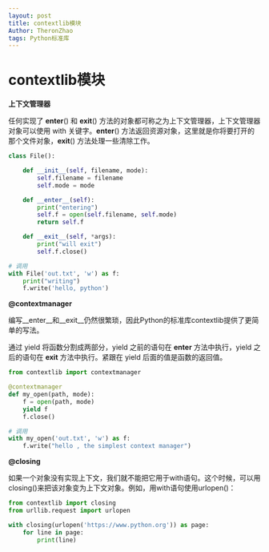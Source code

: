 ```yaml
---
layout: post
title: contextlib模块
Author: TheronZhao
tags: Python标准库
---
```



# contextlib模块

**上下文管理器**

任何实现了 __enter__() 和 __exit__() 方法的对象都可称之为上下文管理器，上下文管理器对象可以使用 with 关键字。__enter__() 方法返回资源对象，这里就是你将要打开的那个文件对象，__exit__() 方法处理一些清除工作。

```python
class File():

    def __init__(self, filename, mode):
        self.filename = filename
        self.mode = mode

    def __enter__(self):
        print("entering")
        self.f = open(self.filename, self.mode)
        return self.f

    def __exit__(self, *args):
        print("will exit")
        self.f.close()

# 调用
with File('out.txt', 'w') as f:
    print("writing")
    f.write('hello, python') 
```

**@contextmanager**

编写__enter__和__exit__仍然很繁琐，因此Python的标准库contextlib提供了更简单的写法。

通过 yield 将函数分割成两部分，yield 之前的语句在 __enter__ 方法中执行，yield 之后的语句在 __exit__ 方法中执行。紧跟在 yield 后面的值是函数的返回值。   

```python
from contextlib import contextmanager

@contextmanager
def my_open(path, mode):
    f = open(path, mode)
    yield f
    f.close()   

# 调用
with my_open('out.txt', 'w') as f:
    f.write("hello , the simplest context manager")
```

**@closing**

如果一个对象没有实现上下文，我们就不能把它用于with语句。这个时候，可以用closing()来把该对象变为上下文对象。例如，用with语句使用urlopen()：

```python
from contextlib import closing
from urllib.request import urlopen

with closing(urlopen('https://www.python.org')) as page:
    for line in page:
        print(line)
```

# 